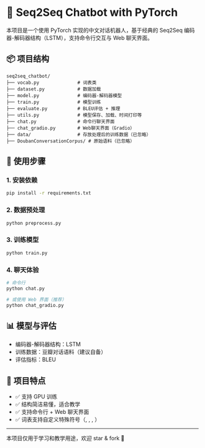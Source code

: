 # 🤖 Seq2Seq Chatbot with PyTorch

本项目是一个使用 PyTorch 实现的中文对话机器人，基于经典的 Seq2Seq 编码器-解码器结构（LSTM），支持命令行交互与 Web 聊天界面。

## 📦 项目结构

```
seq2seq_chatbot/
├── vocab.py              # 词表类
├── dataset.py            # 数据加载
├── model.py              # 编码器-解码器模型
├── train.py              # 模型训练
├── evaluate.py           # BLEU评估 + 推理
├── utils.py              # 模型保存、加载、时间打印等
├── chat.py               # 命令行聊天界面
├── chat_gradio.py        # Web聊天界面（Gradio）
├── data/                 # 存放处理后的训练数据（已忽略）
├── DoubanConversationCorpus/ # 原始语料（已忽略）
```

## 🚀 使用步骤

### 1. 安装依赖

```bash
pip install -r requirements.txt
```

### 2. 数据预处理

```bash
python preprocess.py
```

### 3. 训练模型

```bash
python train.py
```

### 4. 聊天体验

```bash
# 命令行
python chat.py

# 或使用 Web 界面（推荐）
python chat_gradio.py
```

## 📊 模型与评估

- 编码器-解码器结构：LSTM
- 训练数据：豆瓣对话语料（建议自备）
- 评估指标：BLEU

## 📎 项目特点

- ✅ 支持 GPU 训练
- ✅ 结构简洁易懂，适合教学
- ✅ 支持命令行 + Web 聊天界面
- ✅ 词表支持自定义特殊符号（<sos>, <eos>, <unk>, <pad>）

---

本项目仅用于学习和教学用途，欢迎 star & fork 🌟
